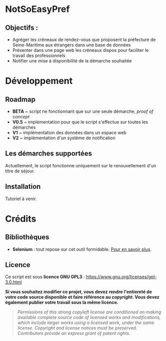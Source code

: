 # NotSoEasyPref

## Objectifs :

- Agréger les créneaux de rendez-vous que proposent la préfecture de Seine-Maritime aux étrangers dans une base de données
- Présenter dans une page web les créneaux dispos pour faciliter le travail des professionnels
- Notifier une mise à disponibilité de la démarche souhaitée

# Développement

## Roadmap

- **BETA** ~ script ne fonctionnant que sur une seule démarche, _proof of concept_
- **V0.5** ~ implémentation pour que le script s'effectue sur toutes les démarches
- **V1** ~ implémentation des données dans un espace web
- **V2** ~ implémentation d'un système de notification

## Les démarches supportées

Actuellement, le script fonctionne uniquement sur le renouvellement d'un titre de séjour.

## Installation

Tutoriel à venir.

# Crédits

## Bibliothèques

- **Selenium** : tout repose sur cet outil formidable. [Pour en savoir plus](https://github.com/SeleniumHQ/Selenium).

## Licence

Ce script est sous **licence GNU GPL3** : https://www.gnu.org/licenses/gpl-3.0.html

**Si vous souhaitez modifier ce projet, vous devez rendre l'entiereté de votre code source disponible et faire référence au *copyright*. Vous devez également publier votre travail sous la même licence.**
>*Permissions of this strong copyleft license are conditioned on making available complete source code of licensed works and modifications, which include larger works using a licensed work, under the same license. Copyright and license notices must be preserved. Contributors provide an express grant of patent rights.*
